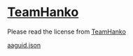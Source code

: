 # [TeamHanko](https://github.com/teamhanko)

Please read the license from [TeamHanko](https://github.com/teamhanko)  

[aaguid.json](https://github.com/teamhanko/passkeys/blob/main/server/mapper/aaguid.json)  
